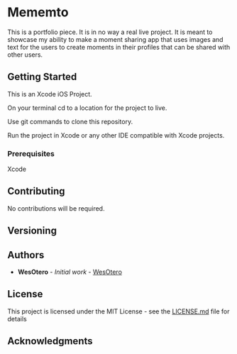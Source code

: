# Mememto

This is a portfolio piece. It is in no way a real live project. It is meant to showcase my ability to make a moment sharing app that uses images and text for the users to create moments in their profiles that can be shared with other users. 

## Getting Started

This is an Xcode iOS Project. 

On your terminal cd to a location for the project to live.

Use git commands to clone this repository.

Run the project in Xcode or any other IDE compatible with Xcode projects.

### Prerequisites

Xcode

## Contributing

No contributions will be required.

## Versioning

## Authors

* **WesOtero** - *Initial work* - [WesOtero](https://github.com/WesOtero)

## License

This project is licensed under the MIT License - see the [LICENSE.md](LICENSE.md) file for details

## Acknowledgments


